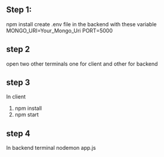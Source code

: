 ## Step 1:

npm install
create .env file in the backend with these variable
MONGO_URI=Your_Mongo_Uri
PORT=5000

## step 2

open two other terminals one for client and other for backend

## step 3

In client

1. npm install
2. npm start

## step 4

In backend terminal
nodemon app.js
